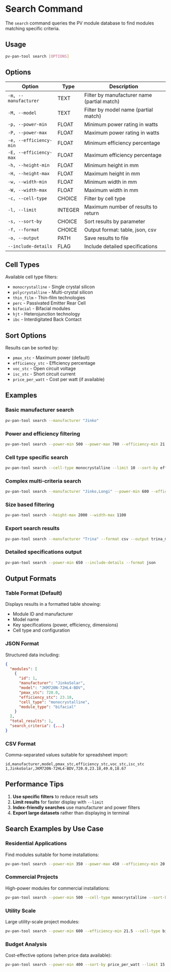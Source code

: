 # Search Command

The `search` command queries the PV module database to find modules matching specific criteria.

## Usage

```bash
pv-pan-tool search [OPTIONS]
```

## Options

| Option | Type | Description |
|--------|------|-------------|
| `-m, --manufacturer` | TEXT | Filter by manufacturer name (partial match) |
| `-M, --model` | TEXT | Filter by model name (partial match) |
| `-p, --power-min` | FLOAT | Minimum power rating in watts |
| `-P, --power-max` | FLOAT | Maximum power rating in watts |
| `-e, --efficiency-min` | FLOAT | Minimum efficiency percentage |
| `-E, --efficiency-max` | FLOAT | Maximum efficiency percentage |
| `-h, --height-min` | FLOAT | Minimum height in mm |
| `-H, --height-max` | FLOAT | Maximum height in mm |
| `-w, --width-min` | FLOAT | Minimum width in mm |
| `-W, --width-max` | FLOAT | Maximum width in mm |
| `-c, --cell-type` | CHOICE | Filter by cell type |
| `-l, --limit` | INTEGER | Maximum number of results to return |
| `-s, --sort-by` | CHOICE | Sort results by parameter |
| `-f, --format` | CHOICE | Output format: table, json, csv |
| `-o, --output` | PATH | Save results to file |
| `--include-details` | FLAG | Include detailed specifications |

## Cell Types

Available cell type filters:

- `monocrystalline` - Single crystal silicon
- `polycrystalline` - Multi-crystal silicon
- `thin_film` - Thin-film technologies
- `perc` - Passivated Emitter Rear Cell
- `bifacial` - Bifacial modules
- `hjt` - Heterojunction technology
- `ibc` - Interdigitated Back Contact

## Sort Options

Results can be sorted by:

- `pmax_stc` - Maximum power (default)
- `efficiency_stc` - Efficiency percentage
- `voc_stc` - Open circuit voltage
- `isc_stc` - Short circuit current
- `price_per_watt` - Cost per watt (if available)

## Examples

### Basic manufacturer search

```bash
pv-pan-tool search --manufacturer "Jinko"
```

### Power and efficiency filtering

```bash
pv-pan-tool search --power-min 500 --power-max 700 --efficiency-min 21.0
```

### Cell type specific search

```bash
pv-pan-tool search --cell-type monocrystalline --limit 10 --sort-by efficiency_stc
```

### Complex multi-criteria search

```bash
pv-pan-tool search --manufacturer "Jinko,Longi" --power-min 600 --efficiency-min 22 --cell-type bifacial
```

### Size based filtering

```bash
pv-pan-tool search --height-max 2000 --width-max 1100
```

### Export search results

```bash
pv-pan-tool search --manufacturer "Trina" --format csv --output trina_modules.csv
```

### Detailed specifications output

```bash
pv-pan-tool search --power-min 650 --include-details --format json
```

## Output Formats

### Table Format (Default)

Displays results in a formatted table showing:

- Module ID and manufacturer
- Model name
- Key specifications (power, efficiency, dimensions)
- Cell type and configuration

### JSON Format

Structured data including:

```json
{
  "modules": [
    {
      "id": 1,
      "manufacturer": "JinkoSolar",
      "model": "JKM720N-72HL4-BDV",
      "pmax_stc": 720.0,
      "efficiency_stc": 23.18,
      "cell_type": "monocrystalline",
      "module_type": "bifacial"
    }
  ],
  "total_results": 1,
  "search_criteria": {...}
}
```

### CSV Format

Comma-separated values suitable for spreadsheet import:

```csv
id,manufacturer,model,pmax_stc,efficiency_stc,voc_stc,isc_stc
1,JinkoSolar,JKM720N-72HL4-BDV,720.0,23.18,49.0,18.67
```

## Performance Tips

1. **Use specific filters** to reduce result sets
2. **Limit results** for faster display with `--limit`
3. **Index-friendly searches** use manufacturer and power filters
4. **Export large datasets** rather than displaying in terminal

## Search Examples by Use Case

### Residential Applications

Find modules suitable for home installations:

```bash
pv-pan-tool search --power-min 350 --power-max 450 --efficiency-min 20 --sort-by efficiency_stc
```

### Commercial Projects

High-power modules for commercial installations:

```bash
pv-pan-tool search --power-min 500 --cell-type monocrystalline --sort-by pmax_stc --limit 20
```

### Utility Scale

Large utility-scale project modules:

```bash
pv-pan-tool search --power-min 600 --efficiency-min 21.5 --cell-type bifacial
```

### Budget Analysis

Cost-effective options (when price data available):

```bash
pv-pan-tool search --power-min 400 --sort-by price_per_watt --limit 15
```
